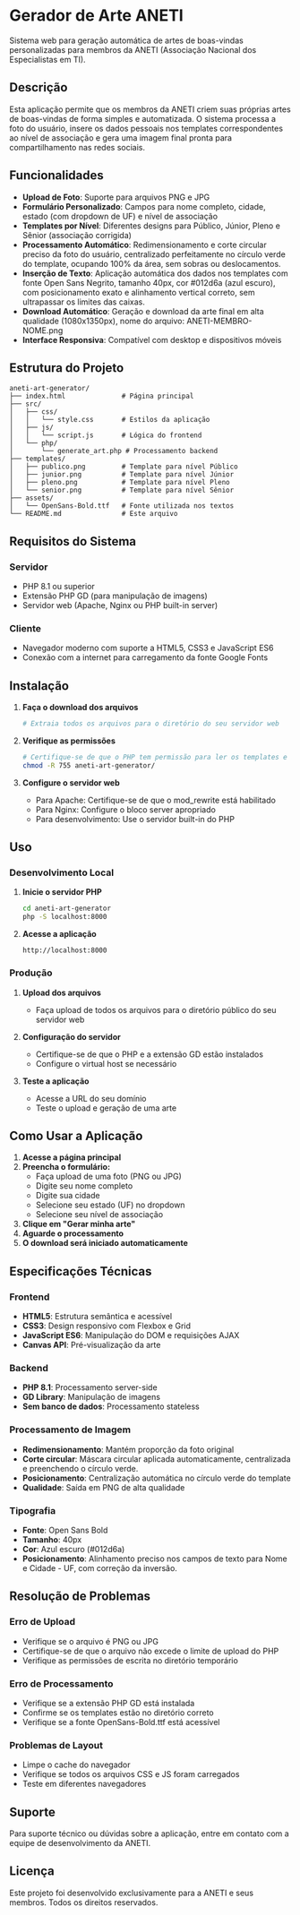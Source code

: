 # Gerador de Arte ANETI

Sistema web para geração automática de artes de boas-vindas personalizadas para membros da ANETI (Associação Nacional dos Especialistas em TI).

## Descrição

Esta aplicação permite que os membros da ANETI criem suas próprias artes de boas-vindas de forma simples e automatizada. O sistema processa a foto do usuário, insere os dados pessoais nos templates correspondentes ao nível de associação e gera uma imagem final pronta para compartilhamento nas redes sociais.

## Funcionalidades

- **Upload de Foto**: Suporte para arquivos PNG e JPG
- **Formulário Personalizado**: Campos para nome completo, cidade, estado (com dropdown de UF) e nível de associação
- **Templates por Nível**: Diferentes designs para Público, Júnior, Pleno e Sênior (associação corrigida)
- **Processamento Automático**: Redimensionamento e corte circular preciso da foto do usuário, centralizado perfeitamente no círculo verde do template, ocupando 100% da área, sem sobras ou deslocamentos.
- **Inserção de Texto**: Aplicação automática dos dados nos templates com fonte Open Sans Negrito, tamanho 40px, cor #012d6a (azul escuro), com posicionamento exato e alinhamento vertical correto, sem ultrapassar os limites das caixas.
- **Download Automático**: Geração e download da arte final em alta qualidade (1080x1350px), nome do arquivo: ANETI-MEMBRO-NOME.png
- **Interface Responsiva**: Compatível com desktop e dispositivos móveis

## Estrutura do Projeto

```
aneti-art-generator/
├── index.html              # Página principal
├── src/
│   ├── css/
│   │   └── style.css       # Estilos da aplicação
│   ├── js/
│   │   └── script.js       # Lógica do frontend
│   └── php/
│       └── generate_art.php # Processamento backend
├── templates/
│   ├── publico.png         # Template para nível Público
│   ├── junior.png          # Template para nível Júnior
│   ├── pleno.png           # Template para nível Pleno
│   └── senior.png          # Template para nível Sênior
├── assets/
│   └── OpenSans-Bold.ttf   # Fonte utilizada nos textos
└── README.md               # Este arquivo
```

## Requisitos do Sistema

### Servidor
- PHP 8.1 ou superior
- Extensão PHP GD (para manipulação de imagens)
- Servidor web (Apache, Nginx ou PHP built-in server)

### Cliente
- Navegador moderno com suporte a HTML5, CSS3 e JavaScript ES6
- Conexão com a internet para carregamento da fonte Google Fonts

## Instalação

1. **Faça o download dos arquivos**
   ```bash
   # Extraia todos os arquivos para o diretório do seu servidor web
   ```

2. **Verifique as permissões**
   ```bash
   # Certifique-se de que o PHP tem permissão para ler os templates e assets
   chmod -R 755 aneti-art-generator/
   ```

3. **Configure o servidor web**
   - Para Apache: Certifique-se de que o mod_rewrite está habilitado
   - Para Nginx: Configure o bloco server apropriado
   - Para desenvolvimento: Use o servidor built-in do PHP

## Uso

### Desenvolvimento Local

1. **Inicie o servidor PHP**
   ```bash
   cd aneti-art-generator
   php -S localhost:8000
   ```

2. **Acesse a aplicação**
   ```
   http://localhost:8000
   ```

### Produção

1. **Upload dos arquivos**
   - Faça upload de todos os arquivos para o diretório público do seu servidor web

2. **Configuração do servidor**
   - Certifique-se de que o PHP e a extensão GD estão instalados
   - Configure o virtual host se necessário

3. **Teste a aplicação**
   - Acesse a URL do seu domínio
   - Teste o upload e geração de uma arte

## Como Usar a Aplicação

1. **Acesse a página principal**
2. **Preencha o formulário:**
   - Faça upload de uma foto (PNG ou JPG)
   - Digite seu nome completo
   - Digite sua cidade
   - Selecione seu estado (UF) no dropdown
   - Selecione seu nível de associação
3. **Clique em "Gerar minha arte"**
4. **Aguarde o processamento**
5. **O download será iniciado automaticamente**

## Especificações Técnicas

### Frontend
- **HTML5**: Estrutura semântica e acessível
- **CSS3**: Design responsivo com Flexbox e Grid
- **JavaScript ES6**: Manipulação do DOM e requisições AJAX
- **Canvas API**: Pré-visualização da arte

### Backend
- **PHP 8.1**: Processamento server-side
- **GD Library**: Manipulação de imagens
- **Sem banco de dados**: Processamento stateless

### Processamento de Imagem
- **Redimensionamento**: Mantém proporção da foto original
- **Corte circular**: Máscara circular aplicada automaticamente, centralizada e preenchendo o círculo verde.
- **Posicionamento**: Centralização automática no círculo verde do template
- **Qualidade**: Saída em PNG de alta qualidade

### Tipografia
- **Fonte**: Open Sans Bold
- **Tamanho**: 40px
- **Cor**: Azul escuro (#012d6a)
- **Posicionamento**: Alinhamento preciso nos campos de texto para Nome e Cidade - UF, com correção da inversão.

## Resolução de Problemas

### Erro de Upload
- Verifique se o arquivo é PNG ou JPG
- Certifique-se de que o arquivo não excede o limite de upload do PHP
- Verifique as permissões de escrita no diretório temporário

### Erro de Processamento
- Verifique se a extensão PHP GD está instalada
- Confirme se os templates estão no diretório correto
- Verifique se a fonte OpenSans-Bold.ttf está acessível

### Problemas de Layout
- Limpe o cache do navegador
- Verifique se todos os arquivos CSS e JS foram carregados
- Teste em diferentes navegadores

## Suporte

Para suporte técnico ou dúvidas sobre a aplicação, entre em contato com a equipe de desenvolvimento da ANETI.

## Licença

Este projeto foi desenvolvido exclusivamente para a ANETI e seus membros. Todos os direitos reservados.

